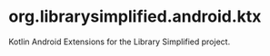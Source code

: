 org.librarysimplified.android.ktx
===

Kotlin Android Extensions for the Library Simplified project.
